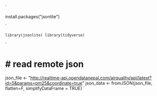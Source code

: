 

`

install.packages("jsonlite")

`

`
library(jsonlite)
library(tidyverse)
`

`
# # read remote json
json_file <- "http://realtime-api.opendatanepal.com/airquality/api/latest?id=5&params=pm25&coordinate=true"
json_data <- fromJSON(json_file, flatten=F, simplifyDataFrame = TRUE)
`

